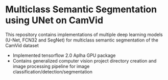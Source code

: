 # Multiclass Semantic Segmentation using UNet on CamVid

This repository contains implementations of multiple deep learning models (U-Net, FCN32 and SegNet) for multiclass semantic segmentation of the CamVid dataset
- Implemented tensorflow 2.0 Aplha GPU package
- Contains generalized computer vision project directory creation and image processing pipeline for image classification/detection/segmentation
